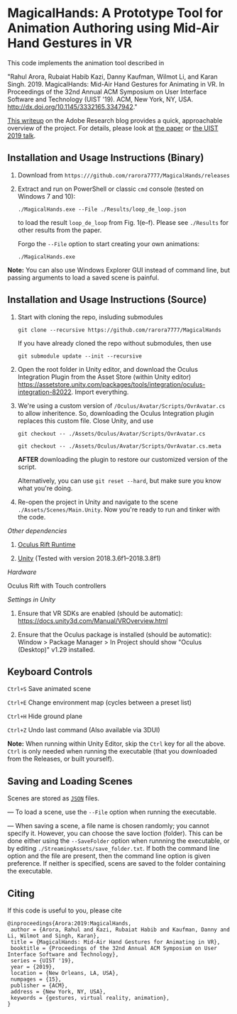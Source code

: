 # MagicalHands: A Prototype Tool for Animation Authoring using Mid-Air Hand Gestures in VR

This code implements the animation tool described in 

"Rahul Arora, Rubaiat Habib Kazi, Danny Kaufman, Wilmot Li, and Karan Singh. 2019. MagicalHands: Mid-Air Hand Gestures for Animating in VR. In Proceedings of the 32nd Annual ACM Symposium on User Interface Software and Technology (UIST '19). ACM, New York, NY, USA. http://dx.doi.org/10.1145/3332165.3347942."

[This writeup](https://research.adobe.com/news/experimental-system-translates-mid-air-hand-gestures-into-3d-animation/) on the Adobe Research blog provides a quick, approachable overview of the project. For details, please look at [the paper](http://dx.doi.org/10.1145/3332165.3347942) or [the UIST 2019 talk](https://www.youtube.com/watch?v=fIHhm7Vrgwo).

## Installation and Usage Instructions (Binary)
1. Download from `https:///github.com/rarora7777/MagicalHands/releases`
2. Extract and run on PowerShell or classic `cmd` console (tested on Windows 7 and 10):

   `./MagicalHands.exe --File ./Results/loop_de_loop.json`
   
   to load the result `loop_de_loop` from Fig. 1(e&ndash;f). Please see `./Results` for other results from the paper.
   
   Forgo the `--File` option to start creating your own animations:
   
   `./MagicalHands.exe`
   
**Note:** You can also use Windows Explorer GUI instead of command line, but passing arguments to load a saved scene is painful.

## Installation and Usage Instructions (Source)
1. Start with cloning the repo, insluding submodules

   `git clone --recursive https://github.com/rarora7777/MagicalHands`

   If you have already cloned the repo without submodules, then use

   `git submodule update --init --recursive`

2. Open the root folder in Unity editor, and download the Oculus Integration Plugin from the Asset Store (within Unity editor)
   https://assetstore.unity.com/packages/tools/integration/oculus-integration-82022. Import everything.

3. We're using a custom version of `/Oculus/Avatar/Scripts/OvrAvatar.cs` to allow inheritence. So, downloading the Oculus    Integration plugin replaces this custom file. Close Unity, and use

   `git checkout -- ./Assets/Oculus/Avatar/Scripts/OvrAvatar.cs`

   `git checkout -- ./Assets/Oculus/Avatar/Scripts/OvrAvatar.cs.meta`

   **AFTER** downloading the plugin to restore our customized version of the script.

   Alternatively, you can use `git reset --hard`, but make sure you know what you're doing.
   
4. Re-open the project in Unity and navigate to the scene `./Assets/Scenes/Main.Unity`. Now you're ready to run and tinker with the code.

*Other dependencies*

1. [Oculus Rift Runtime](https://www.oculus.com/setup/)

2. [Unity](https://store.unity.com/) (Tested with version 2018.3.6f1&ndash;2018.3.8f1)

*Hardware*

Oculus Rift with Touch controllers

*Settings in Unity*

1. Ensure that VR SDKs are enabled (should be automatic): https://docs.unity3d.com/Manual/VROverview.html

2. Ensure that the Oculus package is installed (should be automatic): Window > Package Manager > In Project should show "Oculus (Desktop)" v1.29 installed.


<h2>Keyboard Controls</h2>

`Ctrl+S` Save animated scene

`Ctrl+E` Change environment map (cycles between a preset list)

`Ctrl+H` Hide ground plane

`Ctrl+Z` Undo last command (Also available via 3DUI)

**Note:** When running within Unity Editor, skip the `Ctrl` key for all the above. `Ctrl` is only needed when running the executable (that you downloaded from the Releases, or built yourself).

## Saving and Loading Scenes

Scenes are stored as [`JSON`](https://en.wikipedia.org/wiki/JSON) files.

&mdash; To load a scene, use the `--File` option when running the executable.

&mdash; When saving a scene, a file name is chosen randomly; you cannot specify it. However, you can choose the save loction (folder). This can be done either using the `--SaveFolder` option when runnning the executable, or by editing `./StreamingAssets/save_folder.txt`. If both the command line option and the file are present, then the command line option is given preference. If neither is specified, scens are saved to the folder containing the executable.

## Citing
If this code is useful to you, please cite

```
@inproceedings{Arora:2019:MagicalHands,
 author = {Arora, Rahul and Kazi, Rubaiat Habib and Kaufman, Danny and Li, Wilmot and Singh, Karan},
 title = {MagicalHands: Mid-Air Hand Gestures for Animating in VR},
 booktitle = {Proceedings of the 32nd Annual ACM Symposium on User Interface Software and Technology},
 series = {UIST '19},
 year = {2019},
 location = {New Orleans, LA, USA},
 numpages = {15},
 publisher = {ACM},
 address = {New York, NY, USA},
 keywords = {gestures, virtual reality, animation},
} 
```
